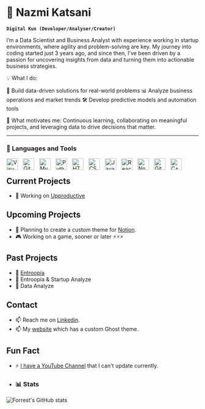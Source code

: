 # 🥦 Nazmi Katsani

**`Digital Kun (Developer/Analyser/Creator)`**

I’m a Data Scientist and Business Analyst with experience working in startup environments, where agility and problem-solving are key. My journey into coding started just 3 years ago, and since then, I’ve been driven by a passion for uncovering insights from data and turning them into actionable business strategies.

💡 What I do:

🧠 Build data-driven solutions for real-world problems
📊 Analyze business operations and market trends
🛠️ Develop predictive models and automation tools


🌟 What motivates me:
Continuous learning, collaborating on meaningful projects, and leveraging data to drive decisions that matter.

---

### 🧰 Languages and Tools

<img align="left" alt="Visual Studio Code" width="30px" style="padding-right:10px;" src="https://cdn.jsdelivr.net/gh/devicons/devicon/icons/vscode/vscode-original.svg" />
<img align="left" alt="Git" width="30px" style="padding-right:10px;" src="https://cdn.jsdelivr.net/gh/devicons/devicon/icons/git/git-original.svg" />
<img align="left" alt="MySQL" width="30px" style="padding-right:10px;" src="https://cdn.jsdelivr.net/gh/devicons/devicon/icons/mysql/mysql-original.svg" />
<img align="left" alt="Python" width="30px" style="padding-right:10px;" src="https://cdn.jsdelivr.net/gh/devicons/devicon/icons/python/python-plain.svg" />
<img align="left" alt="HTML" width="30px" style="padding-right:10px;" src="https://cdn.jsdelivr.net/gh/devicons/devicon/icons/html5/html5-plain.svg" />
<img align="left" alt="CSS" width="30px" style="padding-right:10px;" src="https://cdn.jsdelivr.net/gh/devicons/devicon/icons/css3/css3-plain.svg" />
<img align="left" alt="JavaScript" width="30px" style="padding-right:10px;" src="https://cdn.jsdelivr.net/gh/devicons/devicon/icons/javascript/javascript-plain.svg" />
<img align="left" alt="React" width="30px" style="padding-right:10px;" src="https://cdn.jsdelivr.net/gh/devicons/devicon/icons/react/react-original.svg" />
<img align="left" alt="NodeJS" width="30px" style="padding-right:10px;" src="https://cdn.jsdelivr.net/gh/devicons/devicon/icons/nodejs/nodejs-original.svg" />
<img align="left" alt="GitHub" width="30px" style="padding-right:10px;" src="https://cdn.jsdelivr.net/gh/devicons/devicon/icons/github/github-original.svg" />
<img align="left" alt="C++" width="30px" style="padding-right:10px;" src="https://cdn.jsdelivr.net/gh/devicons/devicon/icons/cplusplus/cplusplus-line.svg" />


<br />

## Current Projects
- 🔭 Working on [Upproductive](https://upproductive.com/)

## Upcoming Projects
- 🌱 Planning to create a custom theme for [Notion](https://upproductive.com/our-templates).
- 🎮 Working on a game, sooner or later ⚡⚡⚡

## Past Projects
- 🔴 [Entroopia](https://entroopia.pro/)
- 🔴 Entroopia & Startup Analyze
- 🔴 Data Analyze

## Contact
- 📫 Reach me on [Linkedin](https://www.linkedin.com/in/nazmi-katsani-139947208/).
- 📫 My [website](https://upproductive.com/) which has a custom Ghost theme.

## Fun Fact
- ⚡ [I have a YouTube Channel](https://www.youtube.com/channel/UCqTxjJ4HloXIzKcthind0Rg) that I can't update currently.

- ### 📊 Stats

![Forrest's GitHub stats](https://github-readme-stats.vercel.app/api?username=NazmiKatsani&show_icons=true&theme=gruvbox)

<!-- ![GitHub Streak](https://streak-stats.demolab.com?user=ForrestKnight&theme=gruvbox&border_radius=4.5) -->
